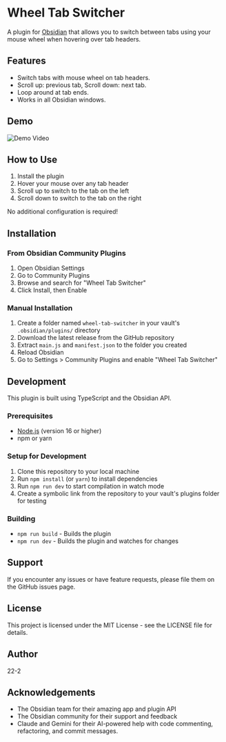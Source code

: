 # Wheel Tab Switcher

A plugin for [Obsidian](https://obsidian.md) that allows you to switch between tabs using your mouse wheel when hovering over tab headers.

## Features

- Switch tabs with mouse wheel on tab headers.
- Scroll up: previous tab, Scroll down: next tab.
- Loop around at tab ends.
- Works in all Obsidian windows.

## Demo

![Demo Video](https://media.githubusercontent.com/media/22-2/wheel-tab-switcher/refs/heads/main/assets/demo.gif?raw=true)

## How to Use

1. Install the plugin
2. Hover your mouse over any tab header
3. Scroll up to switch to the tab on the left
4. Scroll down to switch to the tab on the right

No additional configuration is required!

## Installation

### From Obsidian Community Plugins

1. Open Obsidian Settings
2. Go to Community Plugins
3. Browse and search for "Wheel Tab Switcher"
4. Click Install, then Enable

### Manual Installation

1. Create a folder named `wheel-tab-switcher` in your vault's `.obsidian/plugins/` directory
2. Download the latest release from the GitHub repository
3. Extract `main.js` and `manifest.json` to the folder you created
4. Reload Obsidian
5. Go to Settings > Community Plugins and enable "Wheel Tab Switcher"

## Development

This plugin is built using TypeScript and the Obsidian API.

### Prerequisites

- [Node.js](https://nodejs.org/) (version 16 or higher)
- npm or yarn

### Setup for Development

1. Clone this repository to your local machine
2. Run `npm install` (or `yarn`) to install dependencies
3. Run `npm run dev` to start compilation in watch mode
4. Create a symbolic link from the repository to your vault's plugins folder for testing

### Building

- `npm run build` - Builds the plugin
- `npm run dev` - Builds the plugin and watches for changes

## Support

If you encounter any issues or have feature requests, please file them on the GitHub issues page.

## License

This project is licensed under the MIT License - see the LICENSE file for details.

## Author

22-2

## Acknowledgements

- The Obsidian team for their amazing app and plugin API
- The Obsidian community for their support and feedback
- Claude and Gemini for their AI-powered help with code commenting, refactoring, and commit messages.
